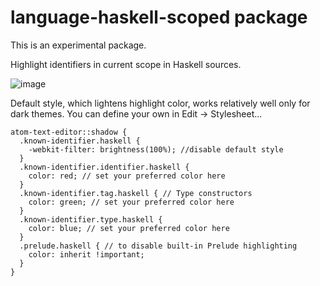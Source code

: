 # language-haskell-scoped package

This is an experimental package.

Highlight identifiers in current scope in Haskell sources.

![image](https://cloud.githubusercontent.com/assets/7275622/18029773/43059168-6caa-11e6-86c3-2af51d9fdd4a.png)

Default style, which lightens highlight color, works relatively well only for dark themes. You can define your own in Edit → Stylesheet...

```less
atom-text-editor::shadow {
  .known-identifier.haskell {
    -webkit-filter: brightness(100%); //disable default style
  }
  .known-identifier.identifier.haskell {
    color: red; // set your preferred color here
  }
  .known-identifier.tag.haskell { // Type constructors
    color: green; // set your preferred color here
  }
  .known-identifier.type.haskell {
    color: blue; // set your preferred color here
  }
  .prelude.haskell { // to disable built-in Prelude highlighting
    color: inherit !important;
  }
}
```
